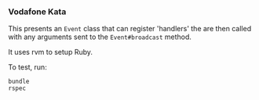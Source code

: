 ### Vodafone Kata

This presents an `Event` class that can register 'handlers' the are then called with any arguments sent to the `Event#broadcast` method.

It uses rvm to setup Ruby.

To test, run:

```
bundle
rspec
```
